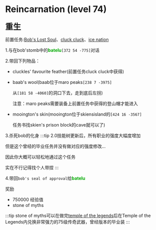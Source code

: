 # Reincarnation (level 74)
<span style="font-size: 25px;">**重生**</span>

前置任务:[Bob's Lost Soul](/quests/lvl41-50/level%2045%20-%20bob's%20lost%20soul.html)、[cluck cluck](/quests/lvl21-30/level%2023%20-%20cluck%20cluck.html)、[ice nation](/quests/lvl31-40/level%2040%20-%20ice%20nations.html)

1.与在bob'stomb中的<font color=00aa00>**batelu**</font>`[372 54 -775]`对话

2.带回下列物品：
+ cluckles' favourite feather(前置任务cluck cluck中获得)
  
+ baab's wool(baab位于maro peaks`[238 7 -3975]`
  
  从`[181 58 -4060]`的洞口下去，走到底后左拐)

  注意：maro peaks需要装备上前置任务中获得的登山帽才能进入

+ mooington's skin(mooington位于skiensisland的`[424 16 -3567]`
  
  任务书找skien's prison block的cave就可以了)

3.杀死bob的化身
:::tip
2.0技能树更新后，所有职业的强度大幅度增加

但是这个曾经的毕业任务并没有做对应的强度修改...

因此你大概可以轻松地通过这个任务

实在不行记得找个人带捏
:::

4.带回`bob's seal of approval`给<font color=00aa00>**batelu**</font>

奖励
+ 750000 经验值
+ stone of myths

:::tip
stone of myths可以在做完[temple of the legends](/quests/lvl61-70/level%2068%20-%20temple%20of%20the%20legends.html)后在Temple of the Legends内兑换非常强力的75级传奇武器，曾经版本的毕业装
:::